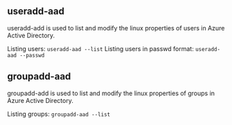 ## useradd-aad

useradd-add is used to list and modify the linux properties of users in Azure Active Directory.

Listing users: `useradd-aad --list`
Listing users in passwd format: `useradd-aad --passwd`

## groupadd-aad

groupadd-add is used to list and modify the linux properties of groups in Azure Active Directory.

Listing groups: `groupadd-aad --list`

